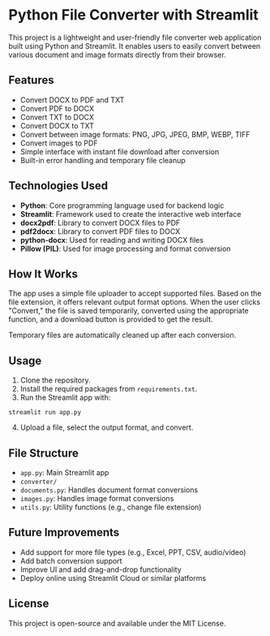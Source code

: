 # Python File Converter with Streamlit

This project is a lightweight and user-friendly file converter web application built using Python and Streamlit. It enables users to easily convert between various document and image formats directly from their browser.

## Features

- Convert DOCX to PDF and TXT
- Convert PDF to DOCX
- Convert TXT to DOCX
- Convert DOCX to TXT
- Convert between image formats: PNG, JPG, JPEG, BMP, WEBP, TIFF
- Convert images to PDF
- Simple interface with instant file download after conversion
- Built-in error handling and temporary file cleanup

## Technologies Used

- **Python**: Core programming language used for backend logic
- **Streamlit**: Framework used to create the interactive web interface
- **docx2pdf**: Library to convert DOCX files to PDF
- **pdf2docx**: Library to convert PDF files to DOCX
- **python-docx**: Used for reading and writing DOCX files
- **Pillow (PIL)**: Used for image processing and format conversion

## How It Works

The app uses a simple file uploader to accept supported files. Based on the file extension, it offers relevant output format options. When the user clicks "Convert," the file is saved temporarily, converted using the appropriate function, and a download button is provided to get the result.

Temporary files are automatically cleaned up after each conversion.

## Usage

1. Clone the repository.
2. Install the required packages from `requirements.txt`.
3. Run the Streamlit app with:
```
streamlit run app.py
```
4. Upload a file, select the output format, and convert.

## File Structure

- `app.py`: Main Streamlit app
- `converter/`
- `documents.py`: Handles document format conversions
- `images.py`: Handles image format conversions
- `utils.py`: Utility functions (e.g., change file extension)

## Future Improvements

- Add support for more file types (e.g., Excel, PPT, CSV, audio/video)
- Add batch conversion support
- Improve UI and add drag-and-drop functionality
- Deploy online using Streamlit Cloud or similar platforms

## License

This project is open-source and available under the MIT License.
